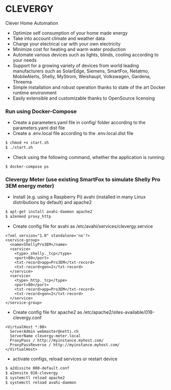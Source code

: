 # CLEVERGY
Clever Home Automation
* Optimize self consumption of your home made energy
* Take into account climate and weather data
* Charge your electrical car with your own electricity
* Minimize cost for heating and warm water production
* Automate various devices such as lights, blinds, cooling according to your needs
* Support for a growing variety of devices from world leading manufacturers such as SolarEdge, Siemens, SmartFox, Netatmo, MobileAlerts, Shelly, MyStrom, Weishaupt, Volkswagen, Gardena, Threema
* Simple installation and robust operation thanks to state of the art Docker runtime environment
* Easily extensible and customizable thanks to OpenSource licensing

### Run using Docker-Compose
* Create a parameters.yaml file in config/ folder according to the parameters.yaml dist file
* Create a .env.local file according to the .env.local.dist file
```sh
$ chmod +x start.sh
$ ./start.sh
```

* Check using the following command, whether the application is running:
```
$ docker-compose ps
```

### Clevergy Meter (use existing SmartFox to simulate Shelly Pro 3EM energy meter)
* Install (e.g. using a Raspberry Pi) avahi (installed in many Linux distributions by default) and apache2
```sh
$ apt-get install avahi-daemon apache2
$ a2enmod proxy_http
```
* Create config file for avahi as /etc/avahi/services/clevergy.service
```
<?xml version="1.0" standalone='no'?>
<service-group>
  <name>ShellyPro3EM</name>
  <service>
    <type>_shelly._tcp</type>
    <port>80</port>
    <txt-record>app=Pro3EM</txt-record>
    <txt-record>gen=2</txt-record>
  </service>
  <service>
    <type>_http._tcp</type>
    <port>80</port>
    <txt-record>app=Pro3EM</txt-record>
    <txt-record>gen=2</txt-record>
  </service>
</service-group>
```
* Create config file for apache2 as /etc/apache2/sites-available/018-clevergy.conf
```
<VirtualHost *:80>
  ServerAdmin webmaster@netti.ch
  ServerName clevergy-meter.local
  ProxyPass / http://myinstance.myhost.com/
  ProxyPassReverse / http://myinstance.myhost.com/
</VirtualHost>
```
* activate configs, reload services or restart device
```sh
$ a2dissite 000-default.conf
$ a2ensite 018-clevergy
$ systemctl reload apache2
$ systemctl reload avahi-daemon
```